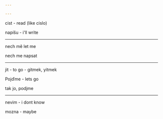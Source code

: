 ```yaml
---

---
```


cist - read (like cislo)

napíšu - i'll write

---

nech mě  let me 

nech me napsat

---

jit - to go - gitmek, yitmek 

Pojďme - lets go 

tak jo, podjme 

---

nevim - i dont know 

mozna - maybe 